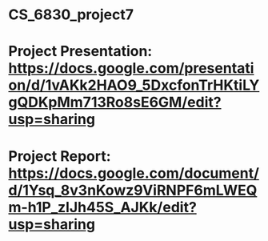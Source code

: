 # CS_6830_project7
# Project Presentation: https://docs.google.com/presentation/d/1vAKk2HAO9_5DxcfonTrHKtiLYgQDKpMm713Ro8sE6GM/edit?usp=sharing
# Project Report: https://docs.google.com/document/d/1Ysq_8v3nKowz9ViRNPF6mLWEQm-h1P_zlJh45S_AJKk/edit?usp=sharing
